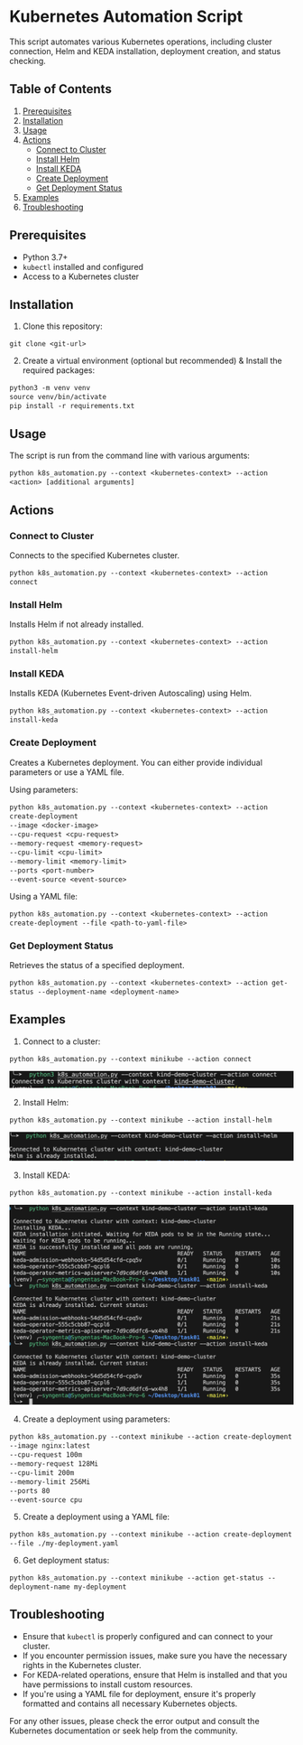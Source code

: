 # Kubernetes Automation Script

This script automates various Kubernetes operations, including cluster connection, Helm and KEDA installation, deployment creation, and status checking.

## Table of Contents

1. [Prerequisites](#prerequisites)
2. [Installation](#installation)
3. [Usage](#usage)
4. [Actions](#actions)
   - [Connect to Cluster](#connect-to-cluster)
   - [Install Helm](#install-helm)
   - [Install KEDA](#install-keda)
   - [Create Deployment](#create-deployment)
   - [Get Deployment Status](#get-deployment-status)
5. [Examples](#examples)
6. [Troubleshooting](#troubleshooting)

## Prerequisites

- Python 3.7+
- `kubectl` installed and configured
- Access to a Kubernetes cluster

## Installation

1. Clone this repository:
```
git clone <git-url>
```

2. Create a virtual environment (optional but recommended) & Install the required packages:
```
python3 -m venv venv
source venv/bin/activate
pip install -r requirements.txt
```

## Usage

The script is run from the command line with various arguments:
```
python k8s_automation.py --context <kubernetes-context> --action <action> [additional arguments]
```

## Actions

### Connect to Cluster

Connects to the specified Kubernetes cluster.
```
python k8s_automation.py --context <kubernetes-context> --action connect
```

### Install Helm

Installs Helm if not already installed.
```
python k8s_automation.py --context <kubernetes-context> --action install-helm
```

### Install KEDA

Installs KEDA (Kubernetes Event-driven Autoscaling) using Helm.
```
python k8s_automation.py --context <kubernetes-context> --action install-keda
```

### Create Deployment

Creates a Kubernetes deployment. You can either provide individual parameters or use a YAML file.

Using parameters:
```
python k8s_automation.py --context <kubernetes-context> --action create-deployment
--image <docker-image>
--cpu-request <cpu-request>
--memory-request <memory-request>
--cpu-limit <cpu-limit>
--memory-limit <memory-limit>
--ports <port-number>
--event-source <event-source>
```

Using a YAML file:
```
python k8s_automation.py --context <kubernetes-context> --action create-deployment --file <path-to-yaml-file>
```

### Get Deployment Status

Retrieves the status of a specified deployment.
```
python k8s_automation.py --context <kubernetes-context> --action get-status --deployment-name <deployment-name>
```

## Examples

1. Connect to a cluster:
``` 
python k8s_automation.py --context minikube --action connect 
```
![alt text](image-2.png)

2. Install Helm:
```
python k8s_automation.py --context minikube --action install-helm
```
![alt text](image-1.png)

3. Install KEDA:
```
python k8s_automation.py --context minikube --action install-keda

```
![alt text](image.png)

4. Create a deployment using parameters:
```
python k8s_automation.py --context minikube --action create-deployment
--image nginx:latest
--cpu-request 100m
--memory-request 128Mi
--cpu-limit 200m
--memory-limit 256Mi
--ports 80
--event-source cpu
```

5. Create a deployment using a YAML file:
```
python k8s_automation.py --context minikube --action create-deployment --file ./my-deployment.yaml
```

6. Get deployment status:
```
python k8s_automation.py --context minikube --action get-status --deployment-name my-deployment
```


## Troubleshooting

- Ensure that `kubectl` is properly configured and can connect to your cluster.
- If you encounter permission issues, make sure you have the necessary rights in the Kubernetes cluster.
- For KEDA-related operations, ensure that Helm is installed and that you have permissions to install custom resources.
- If you're using a YAML file for deployment, ensure it's properly formatted and contains all necessary Kubernetes objects.

For any other issues, please check the error output and consult the Kubernetes documentation or seek help from the community.